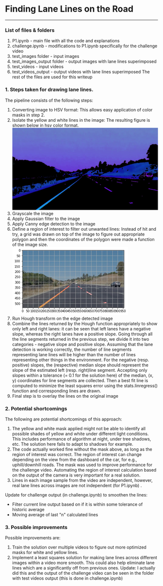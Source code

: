 # **Finding Lane Lines on the Road** 

[//]: # (Image References)

[image1]: ./masked_image.jpg
[image2]: ./grid.png

---

### List of files & folders
1. P1.ipynb - main file with all the code and explanations
2. challenge.ipynb - modifications to P1.ipynb specifically for the challenge video
3. test_images folder - input images
4. test_images_output folder - output images with lane lines superimposed
5. test_videos - input videos
6. test_videos_output - output videos with lane lines superimposed
The rest of the files are used for this writeup


### 1. Steps taken for drawing lane lines.

The pipeline consists of the following steps:
1. Converting image to HSV format: This allows easy application of color masks in step 2.
2. Isolate the yellow and white lines in the image: The resulting figure is shown below in hsv color format.
![alt text][image1]
3. Grayscale the image
4. Apply Gaussian filter to the image
5. Apply Canny edge detection to the image
6. Define a region of interest to filter out unwanted lines: Instead of hit and try, a grid was drawn on top of the image to figure out appropriate polygon and then the coordinates of the polygon were made a function of the image size. 
![alt text][image2]
7. Run Hough transform on the edge detected image
8. Combine the lines returned by the Hough function appropriately to show only left and right lanes: it can be seen that left lanes have a negative slope, whereas the right lanes have a positive slope. Going through all the line segments returned in the previous step, we divide it into two categories - negative slope and positive slope. Assuming that the lane detection is working correctly, the number of line segments representing lane lines will be higher than the number of lines representing other things in the environment. For the negative (resp. positive) slopes, the (respective) median slope should represent the slope of the estimated left (resp. right)line segment. Accepting only slopes within a tolerance (= 0.1 for the solution here) of the median, (x, y) coordinates for line segments are collected. Then a best fit line is computed to minimize the least squares error using the stats.linregress() function and corresponding lines are drawn.
9. Final step is to overlay the lines on the original image




### 2. Potential shortcomings


The following are potential shortcomings of this approach:
1. The yellow and white mask applied might not be able to identify all possible shades of yellow and white under different light conditions. This includes performance of algorithm at night, under tree shadows, etc. The solution here fails to adapt to shadows for example.
2. The code actually worked fine without the mask above, as long as the region of interest was correct. The region of interest can change depending on the view from the dashboard of the car, for e.g., uphill/downhill roads. The mask was used to improve performance for the challenge video. Automating the region of interest calculation based on the output of the camera is very important for a real solution.
3. Lines in each image sample from the video are independent, however, real lane lines across images are not independent (for P1.ipynb) . 

Update for challenge output (in challenge.ipynb) to smoothen the lines: 
- Filter current line output based on if it is within some tolerance of historic average
- Moving average of last "n" calculated lines


### 3. Possible improvements

Possible improvements are:
1. Train the solution over multiple videos to figure out more optimized masks for white and yellow lines.
2. Implement a least squares solution for making lane lines across different images within a video more smooth. This could also help eliminate lane lines which are a significantly off from previous ones. Update: I actually did this and the output of the challenge video can be seen in the folder with test videos output (this is done in challenge.ipynb)

